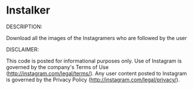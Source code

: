 # Instalker
DESCRIPTION:

Download all the images of the Instagramers who are followed by the user

DISCLAIMER:

This code is posted for informational purposes only. Use of Instagram is governed by the company's Terms of Use (http://instagram.com/legal/terms/). Any user content posted to Instagram is governed by the Privacy Policy (http://instagram.com/legal/privacy/).
